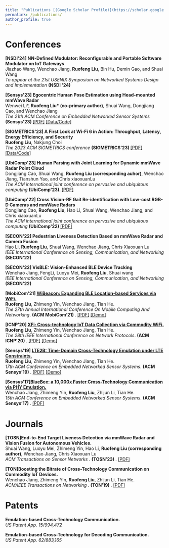 ```yaml
---
title: "Publications [(Google Scholar Profile)](https://scholar.google.com/citations?user=adggGSQAAAAJ&hl=en)"
permalink: /publications/
author_profile: true
---
```


Conferences 
======

<b> [NSDI'24] NN-Defined Modulator: Reconfigurable and Portable Software Modulator on IoT Gateways</b><br>
Jiazhao Wang, Wenchao Jiang, <b>Ruofeng Liu</b>, Bin Hu, Demin Gao, and Shuai Wang <br>
<i> To appear at the 21st USENIX Symposium on Networked Systems Design and Implementation </i>  <b> (NSDI '24) </b> 

<b> [Sensys'23] Egocentric Human Pose Estimation using Head-mounted mmWave Radar</b><br>
Wenwei Li*, <b>Ruofeng Liu* (co-primary author)</b>, Shuai Wang, Dongjiang Cao, and Wenchao Jiang <br>
<i>  The 21th ACM Conference on Embedded Networked Sensor Systems  </i>   <b> (Sensys'23) </b>  [[PDF]](https://liux4189.github.io/files/mmEgo_sensys23.pdf) [[Data/Code]](https://github.com/yenanjing/mmEgo_Rev)

<b> [SIGMETRICS'23] A First Look at Wi-Fi 6 in Action: Throughput, Latency, Energy Efficiency, and Security</b>  <br>
<b>Ruofeng Liu</b>, Nakjung Choi <br>
<i>The 2023 ACM SIGMETRICS conference </i> <b> (SIGMETRICS'23) </b> [[PDF]](https://liux4189.github.io/files/sigmetric23_wifi6_cameraready.pdf) [[Data/Code]](https://github.com/liux4189/wifi-ax-measurement)

<b> [UbiComp'23] Human Parsing with Joint Learning for Dynamic mmWave Radar Point Cloud </b><br>
Dongjiang Cao, Shuai Wang, <b>Ruofeng Liu (corresponding auhor)</b>, Wenchao Jiang, Tianshun Yao, and Chris xiaoxuanLu <br>
<i>The ACM international joint conference on pervasive and ubiquitous computing</i> <b>(UbiComp'23).  </b>  [[PDF]](https://liux4189.github.io/files/Parsing_Ubicomp23.pdf)
  
<b> [UbiComp'22] Cross Vision-RF Gait Re-identification with Low-cost RGB-D Cameras and mmWave Radars </b><br>
Dongjiang Cao, <b>Ruofeng Liu</b>, Hao Li, Shuai Wang, Wenchao Jiang, and Chris xiaoxuanLu <br>
<i>The ACM international joint conference on pervasive and ubiquitous computing</i> <b>(UbiComp'22)  </b>[[PDF]](https://arxiv.org/abs/2207.07896)

<b> [SECON'22] Pedestrian Liveness Detection Based on mmWave Radar and Camera Fusion </b><br>
Hao Li,  <b>Ruofeng Liu</b>, Shuai Wang, Wenchao Jiang, Chris Xiaoxuan Lu <br>
<i>IEEE International Conference on Sensing, Communication, and Networking </i>  <b>(SECON'22) </b>

<b> [SECON'22] VisBLE: Vision-Enhanced BLE Device Tracking </b><br>
Wenchao Jiang, FengLi, Luoyu Mei, <b>Ruofeng Liu</b>, Shuai wang <br>
<i> IEEE International Conference on Sensing, Communication, and Networking </i> <b>(SECON'22) </b>
  
<b> [MobiCom'21] [WiBeacon: Expanding BLE Location-based Services via WiFi.](http://liux4189.github.io/publications/WiBeacon)</b> <br> 
<b>Ruofeng Liu</b>, Zhimeng Yin, Wenchao Jiang, Tian He. <br>
<i>The 27th Annual International Conference On Mobile Computing And Networking</i>. <b> (ACM MobiCom’21) </b>. 
[[PDF]](https://liux4189.github.io/files/WiBeacon_MobiCom_CameraReady.pdf) [[Demo]](https://youtu.be/83EfK-wxv8M)

<b>[ICNP’20] [XFi: Cross-technology IoT Data Collection via Commodity WiFi.](http://liux4189.github.io/publications/XFi)</b> <br> 
<b>Ruofeng Liu</b>, Zhimeng Yin, Wenchao Jiang, Tian He. <br>
<i>The 28th IEEE International Conference on Network Protocols</i>. <b> (ACM ICNP’20) </b>.
[[PDF]](https://liux4189.github.io/files/XFi_Icnp_CameraReady.pdf) [[Demo]](https://youtu.be/bWZHmnTF98U)

<b>[Sensys’19] [LTE2B: Time-Domain Cross-Technology Emulation under LTE Constraints.](http://liux4189.github.io/publications/LTE2B)</b> <br> 
<b>Ruofeng Liu</b>, Zhimeng Yin, Wenchao Jiang, Tian He. <br>
<i>17th ACM Conference on Embedded Networked Sensor Systems</i>. <b> (ACM Sensys’19) </b>. 
[[PDF]](https://liux4189.github.io/files/LTE2B_Sensys_CameraReady.pdf) [[Demo]](https://youtu.be/DomGy6Az8ew)

<b>[Sensys’17][BlueBee: a 10,000x Faster Cross-Technology Communication via PHY Emulation.](http://liux4189.github.io/publications/BlueBee)</b> <br> 
Wenchao Jiang, Zhimeng Yin, <b>Ruofeng Liu</b>, Zhijun Li, Tian He. <br>
<i>15th ACM Conference on Embedded Networked Sensor Systems</i>. <b> (ACM Sensys’17) </b>.
[[PDF]](https://dl.acm.org/citation.cfm?id=3131678)



Journals
=======
<b>[TOSN]End-to-End Target Liveness Detection via mmWave Radar and Vision Fusion for Autonomous Vehicles.</b> <br> 
Shuai Wang, Luoyu Mei, Zhimeng Yin, Hao Li, <b>Ruofeng Liu (corresponding author)</b>, Wenchao Jiang, Chris Xiaoxuan Lu <br>
<i>ACM Transactions on Sensor Networks </i>. <b> (TOSN’23) </b>.
[[PDF]](https://dl.acm.org/doi/abs/10.1145/3628453)

<b>[TON]Boosting the Bitrate of Cross-Technology Communication on Commodity IoT Devices.</b> <br> 
Wenchao Jiang, Zhimeng Yin, <b>Ruofeng Liu</b>, Zhijun Li, Tian He. <br>
<i>ACM/IEEE Transactions on Networking </i>. <b> (TON’19) </b>.
[[PDF]](https://ieeexplore.ieee.org/document/8732397)


Patents
======
<b>Emulation-based Cross-Technology Communication.</b> <br> 
<i>US Patent App. 15/994,472 </i>

<b>Emulation-based Cross-Technology for Decoding Communication.</b>  
<i>US Patent App. 62/883,165 </i>
